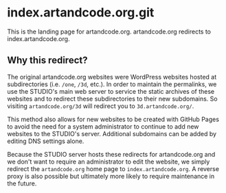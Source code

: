 # index.artandcode.org.git
This is the landing page for artandcode.org. artandcode.org redirects to
index.artandcode.org.

## Why this redirect?
The original artandcode.org websites were WordPress websites hosted at
subdirectories (i.e. `/one`, `/3d`, etc.). In order to maintain the permalinks,
we use the STUDIO's main web server to service the static archives of these
websites and to redirect these subdirectories to their new subdomains. So
visiting `artandcode.org/3d` will redirect you to `3d.artandcode.org/`.

This method also allows for new websites to be created with GitHub Pages to
avoid the need for a system administrator to continue to add new websites to
the STUDIO's server. Additional subdomains can be added by editing DNS settings
alone.

Because the STUDIO server hosts these redirects for artandcode.org and we don't
want to require an administrator to edit the website, we simply redirect the
`artandcode.org` home page to `index.artandcode.org`. A reverse proxy is also
possible but ultimately more likely to require maintenance in the future. 
